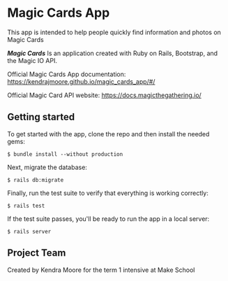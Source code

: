 # Magic Cards App

This app is intended to help people quickly find information and photos on Magic Cards


**_Magic Cards_**  Is an application created with Ruby on Rails, Bootstrap, and the Magic IO API.

Official Magic Cards App documentation: https://kendrajmoore.github.io/magic_cards_app/#/

Official Magic Card API website: https://docs.magicthegathering.io/


## Getting started

To get started with the app, clone the repo and then install the needed gems:

```
$ bundle install --without production
```

Next, migrate the database:

```
$ rails db:migrate
```

Finally, run the test suite to verify that everything is working correctly:

```
$ rails test
```

If the test suite passes, you'll be ready to run the app in a local server:

```
$ rails server
```

## Project Team

Created by Kendra Moore for the term 1 intensive at Make School
